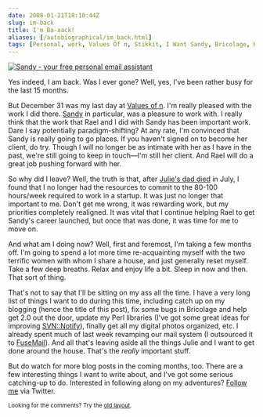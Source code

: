 ```yaml
--- 
date: 2008-01-21T18:10:44Z
slug: im-back
title: I'm Ba-aack!
aliases: [/autobiographical/im_back.html]
tags: [Personal, work, Values Of n, Stikkit, I Want Sandy, Bricolage, Kineticode, Meta]
---
```


<a href="http://iwantsandy.com/"><img src="/2008/01/im-back/iwantsandy_207x207.gif" alt="Sandy - your free personal email assistant" class="right" /></a>

<p>Yes indeed, I am back. Was I ever gone? Well, yes, I've been rather busy
for the last 15 months.</p>

<p>But December 31 was my last day at <a href="http://www.valuesofn.com/"
title="Values of n home page">Values of n</a>. I'm really pleased with the
work I did there. <a href="http://iwantsandy.com/" title="You want sandy,
trust me!">Sandy</a> in particular, was a pleasure to work with. I really
think that the work that Rael and I did with Sandy has been important work.
Dare I say potentially paradigm-shifting? At any rate, I'm convinced that
Sandy is really going to go places. If you haven't signed on to become her
client, do try. Though I will no longer be as intimate with her as I have in
the past, we're still going to keep in touch—I'm still her client. And Rael
will do a great job pushing forward with her.</p>

<p>So why did I leave? Well, the truth is that, after
<a href="http://www.legacy.com/Link.asp?I=LS000091810982X" title="Obituary for
Steven Rappaport">Julie's dad died</a> in July, I found that I no longer had
the resources to commit to the 80-100 hours/week required to work in a
startup. It was just no longer that important to me. Don't get me wrong, it
was rewarding work, but my priorities completely realigned. It was vital that
I continue helping Rael to get Sandy's career launched, but once that was
done, it was time for me to move on.</p>

<p>And what am I doing now? Well, first and foremost, I'm taking a few months
off. I'm going to spend a lot more time re-acquainting myself with the two
terrific women with whom I share a house, and just generally reset myself.
Take a few deep breaths. Relax and enjoy life a bit. Sleep in now and then.
That sort of thing.</p>

<p>That's not to say that I'll be sitting on my ass all the time. I have a
very long list of things I want to do during this time, including catch up on
my blogging (hence the title of this post), fix some bugs in Bricolage and
help get 2.0 out the door, update my Perl libraries (I've got some great ideas
for improving <a href="http://search.cpan.org/SVN-Notify" title="SVN::Notify
on CPAN">SVN::Notify</a>), finally get all my digital photos organized, etc. I
already spent much of last week revamping our mail system (I outsourced it
to <a href="http://www.fusemail.com/" title="FuseMail home
page">FuseMail</a>). And all that's leaving aside all the things Julie and I
want to get done around the house. That's the <em>really</em> important
stuff.</p>

<p>But do watch for more blog posts in the coming months, too. There are a few
interesting things I want to write about, and I've got some serious
catching-up to do. Interested in following along on my
adventures? <a href="https://twitter.com/Theory" title="My Twitter page">Follow
me</a> via Twitter.</p>

<p class="past"><small>Looking for the comments? Try the <a rel="nofollow" href="//past.justatheory.com/autobiographical/im_back.html">old layout</a>.</small></p>


